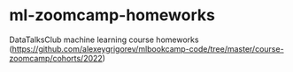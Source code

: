 # ml-zoomcamp-homeworks
DataTalksClub machine learning course homeworks (https://github.com/alexeygrigorev/mlbookcamp-code/tree/master/course-zoomcamp/cohorts/2022)
